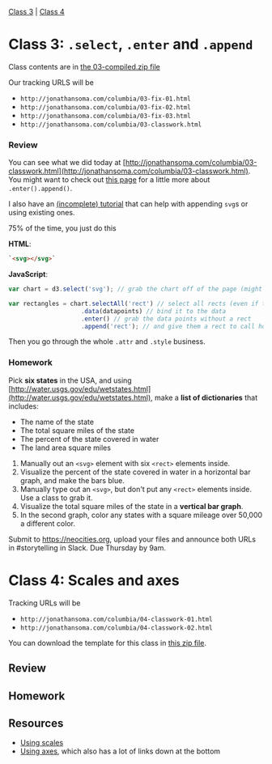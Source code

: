 [Class 3](#class3) | [Class 4](#class4)

<a id='class3'></a>

# Class 3: `.select`, `.enter` and `.append`

Class contents are in [the 03-compiled.zip file](https://github.com/jsoma/storytelling-2015/raw/master/class-03-04/03-compiled.zip)

Our tracking URLS will be 

* `http://jonathansoma.com/columbia/03-fix-01.html`
* `http://jonathansoma.com/columbia/03-fix-02.html`
* `http://jonathansoma.com/columbia/03-fix-03.html`
* `http://jonathansoma.com/columbia/03-classwork.html`

<a id="review"></a>

### Review

You can see what we did today at [http://jonathansoma.com/columbia/03-classwork.html](http://jonathansoma.com/columbia/03-classwork.html). You might want to check out [this page](http://alignedleft.com/tutorials/d3/the-power-of-data) for a little more about `.enter().append()`.

I also have an [(incomplete) tutorial](http://jonathansoma.com/tutorials/d3/using-select/) that can help with appending `svg`s or using existing ones.

75% of the time, you just do this

**HTML**:

```html
`<svg></svg>`
```

**JavaScript**:

```js
var chart = d3.select('svg'); // grab the chart off of the page (might want to use a class)

var rectangles = chart.selectAll('rect') // select all rects (even if there arent any)
                    .data(datapoints) // bind it to the data
                    .enter() // grab the data points without a rect
                    .append('rect'); // and give them a rect to call hom
```

Then you go through the whole `.attr` and `.style` business.

<a id="homework-3"></a>

### Homework

Pick **six states** in the USA, and using [http://water.usgs.gov/edu/wetstates.html](http://water.usgs.gov/edu/wetstates.html), make a **list of dictionaries** that includes:
  
  * The name of the state
  * The total square miles of the state
  * The percent of the state covered in water
  * The land area square miles

1. Manually out an `<svg>` element with six `<rect>` elements inside.
2. Visualize the percent of the state covered in water in a horizontal bar graph, and make the bars blue.
3. Manually type out an `<svg>`, but don't put any `<rect>` elements inside. Use a class to grab it.
4. Visualize the total square miles of the state in a **vertical bar graph**.
5. In the second graph, color any states with a square mileage over 50,000 a different color.

Submit to https://neocities.org, upload your files and announce both URLs in #storytelling in Slack. Due Thursday by 9am.

<a id='class4'></a>

# Class 4: Scales and axes

Tracking URLs will be

* `http://jonathansoma.com/columbia/04-classwork-01.html`
* `http://jonathansoma.com/columbia/04-classwork-02.html`

You can download the template for this class in [this zip file](https://github.com/jsoma/storytelling-2015/raw/master/class-03-04/04-compiled.zip).

## Review


## Homework


## Resources

* [Using scales](http://jonathansoma.com/tutorials/d3/using-scales/)
* [Using axes](http://jonathansoma.com/tutorials/d3/using-axes/), which also has a lot of links down at the bottom
